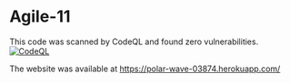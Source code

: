 # Agile-11

This code was scanned by CodeQL and found zero vulnerabilities.
[![CodeQL](https://github.com/saiganesh612/Agile-11/actions/workflows/codeql-analysis.yml/badge.svg)](https://github.com/saiganesh612/Agile-11/actions/workflows/codeql-analysis.yml)

The website was available at https://polar-wave-03874.herokuapp.com/
